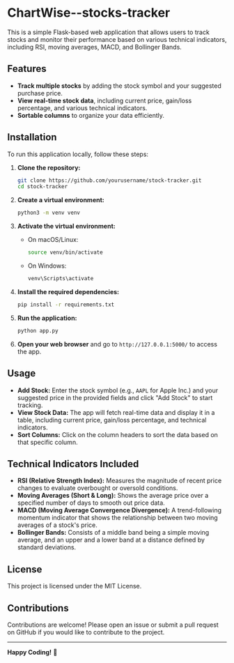 # ChartWise--stocks-tracker
This is a simple Flask-based web application that allows users to track stocks and monitor their performance based on various technical indicators, including RSI, moving averages, MACD, and Bollinger Bands.

## Features

- **Track multiple stocks** by adding the stock symbol and your suggested purchase price.
- **View real-time stock data**, including current price, gain/loss percentage, and various technical indicators.
- **Sortable columns** to organize your data efficiently.

## Installation

To run this application locally, follow these steps:

1. **Clone the repository:**

    ```bash
    git clone https://github.com/yourusername/stock-tracker.git
    cd stock-tracker
    ```

2. **Create a virtual environment:**

    ```bash
    python3 -m venv venv
    ```

3. **Activate the virtual environment:**

    - On macOS/Linux:

        ```bash
        source venv/bin/activate
        ```

    - On Windows:

        ```bash
        venv\Scripts\activate
        ```

4. **Install the required dependencies:**

    ```bash
    pip install -r requirements.txt
    ```

5. **Run the application:**

    ```bash
    python app.py
    ```

6. **Open your web browser** and go to `http://127.0.0.1:5000/` to access the app.

## Usage

- **Add Stock:** Enter the stock symbol (e.g., `AAPL` for Apple Inc.) and your suggested price in the provided fields and click "Add Stock" to start tracking.
- **View Stock Data:** The app will fetch real-time data and display it in a table, including current price, gain/loss percentage, and technical indicators.
- **Sort Columns:** Click on the column headers to sort the data based on that specific column.

## Technical Indicators Included

- **RSI (Relative Strength Index):** Measures the magnitude of recent price changes to evaluate overbought or oversold conditions.
- **Moving Averages (Short & Long):** Shows the average price over a specified number of days to smooth out price data.
- **MACD (Moving Average Convergence Divergence):** A trend-following momentum indicator that shows the relationship between two moving averages of a stock's price.
- **Bollinger Bands:** Consists of a middle band being a simple moving average, and an upper and a lower band at a distance defined by standard deviations.

## License

This project is licensed under the MIT License.

## Contributions

Contributions are welcome! Please open an issue or submit a pull request on GitHub if you would like to contribute to the project.

---

**Happy Coding!** 🎉
